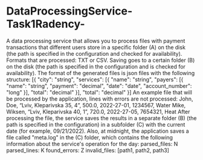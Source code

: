 # DataProcessingService-Task1Radency-
A data processing service that allows you to process files with payment transactions that different users store in a specific folder 
(A) on the disk (the path is specified in the configuration and checked for availability). Formats that are processed: TXT or CSV.
Saving goes to a certain folder (B) on the disk (the path is specified in the configuration and is checked for availability). 
The format of the generated files is json files with the following structure:
[{
   "city": "string",
   "services": [{
     "name": "string",
     "payers": [{
       "name": "string",
       "payment": "decimal",
       "date": "date",
       "account_number": "long"
     }],
     "total": "decimal"
   }],
   "total": "decimal"
}]
An example file that will be processed by the application, lines with errors are not processed:
John, Doe, “Lviv, Kleparivska 35, 4”, 500.0, 2022-27-01, 1234567, Water
Mike, Wiksen, “Lviv, Kleparivska 40, 1”, 720.0, 2022-27-05, 7654321, Heat
After processing the file, the service saves the results in a separate folder (B) (the path is specified in the configuration) in a
subfolder (C) with the current date (for example, 09/21/2022). Also, at midnight, the application saves a file called "meta.log" in the (C) 
folder, which contains the following information about the service's operation for the day:
parsed_files: N
parsed_lines: K
found_errors: Z
invalid_files: [path1, path2, path3]
